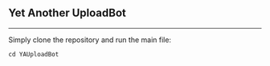 ## Yet Another UploadBot
---
Simply clone the repository and run the main file:

```git clone https://github.com/Vijay63/YAUploadBot.git
cd YAUploadBot


